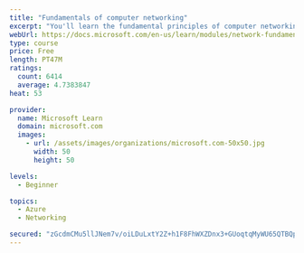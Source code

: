 ```yaml
---
title: "Fundamentals of computer networking"
excerpt: "You'll learn the fundamental principles of computer networking to prepare you for the Azure admin and developer learning paths."
webUrl: https://docs.microsoft.com/en-us/learn/modules/network-fundamentals/
type: course
price: Free
length: PT47M
ratings:
  count: 6414
  average: 4.7383847
heat: 53

provider:
  name: Microsoft Learn
  domain: microsoft.com
  images:
    - url: /assets/images/organizations/microsoft.com-50x50.jpg
      width: 50
      height: 50

levels:
  - Beginner

topics:
  - Azure
  - Networking

secured: "zGcdmCMu5llJNem7v/oiLDuLxtY2Z+h1F8FhWXZDnx3+GUoqtqMyWU65QTBQpDAGA6IcL3jClnxMH22r1t5N+/RU5PAFHds3XunkWgbK7Az8EnF0JiexcYN1XpPoqk7Du/Vcg8/bhwSS06jvAWEBwRyD16FI1QYox6XngRAOj1ksza6opccXShtih0jx1zTUihrWlql3nZMuPZKMlcyqlqfhNOtkqpJv05QP/CDooGwjGrtH/hqULOpnjPwrWAbyp0N0PqLpIHeLNm5m8aywB/DnxgU/IJ36igEqBb2/FRYrgrYWWacey5HHVBnZnsNj/oQRqinf+CqFtYs/tUbIzRT5L+/+kdVlLx6ogOKAnIB5jNzGQ8r9OWneuGM+0Mu3Qk5mZ5jiKga7uC0E6NNORdFPAl2oltkRWo1AkqtWgl8=;lI0K4MnBBwxrG7uPL/+k4w=="
---
```


